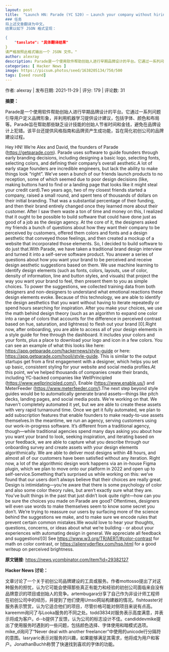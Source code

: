 ```yaml
---
layout: post
title:  "Launch HN: Parade (YC S20) – Launch your company without hiring a designer
### 任务
将上述文章翻译为中文。
结果以如下 JSON 格式呈现：

{
    "tanslate": "具体翻译结果"
}
请严格按照此格式输出一个 JSON 文件。"
author: alexray
description: Parade是一个使用软件帮助创始人进行早期品牌设计的平台。它通过一系列问题引导用户定义品牌形象，并利用机器学习提供设计建议，包括字体、颜色和布局等。Parade旨在帮助那些缺乏设计技能的创始人节省时间和金钱，避免在品牌设计上犯错。该平台还提供风格指南和品牌资产生成功能，旨在简化初创公司的品牌建设过程。
categories: [ Hacker News ]
image: https://picsum.photos/seed/1638205134/750/500
tags: [seed round]
---
```


作者: alexray | 发布日期: 2021-11-29 | 评分: 179 | 评论数: 31

**摘要：**

Parade是一个使用软件帮助创始人进行早期品牌设计的平台。它通过一系列问题引导用户定义品牌形象，并利用机器学习提供设计建议，包括字体、颜色和布局等。Parade旨在帮助那些缺乏设计技能的创始人节省时间和金钱，避免在品牌设计上犯错。该平台还提供风格指南和品牌资产生成功能，旨在简化初创公司的品牌建设过程。

Hey HN! We’re Alex and David, the founders of Parade (https://getparade.com). Parade uses software to guide founders through early branding decisions, including designing a basic logo, selecting fonts, selecting colors, and defining their company’s overall aesthetic.A lot of early stage founders are incredible engineers, but lack the ability to make things look “right”. We’ve seen a bunch of our friends launch products to no reception, some of which seemed due to poor design decisions (like, making buttons hard to find or a landing page that looks like it might steal your credit card).Two years ago, two of my closest friends started a company, raised a small round, and spent tens of thousands of dollars on their initial branding. That was a substantial percentage of their funding, and then their brand entirely changed once they learned more about their customer. After I saw them waste a ton of time and money on this, I realized that it ought to be possible to build software that could have done just as good of a job as the design agency. At the core of it, the designers asked my friends a bunch of questions about how they want their company to be perceived by customers, offered them colors and fonts and a design aesthetic that conveyed those feelings, and then created a mockup of a website that incorporated those elements. So, I decided to build software to do just that.With Parade, we have taken a traditional brand design interview and turned it into a self-serve software product. You answer a series of questions about how you want your brand to be perceived and receive design aesthetic suggestions based on them. We use machine learning to identify design elements (such as fonts, colors, layouts, use of color, density of information, line and button styles, and visuals) that project the way you want your brand to feel, then present them to you as simple choices. To power the suggestions, we collected training data from both designers and non-designers to understand what emotional reactions these design elements evoke. Because of this technology, we are able to identify the design aesthetics that you want without having to iterate repeatedly or spend hours searching for inspiration. After you make your choices, we use the math behind design theory (such as an algorithm to expand one color into a range of colors that accounts for the difference in perceived contrast based on hue, saturation, and lightness) to flesh out your brand [0].Right now, after onboarding, you are able to access all of your design elements in a style guide for free through the dashboard. It includes your colors and your fonts, plus a place to download your logo and icon in a few colors. You can see an example of what this looks like here: https://app.getparade.com/hackernews/style-guide or here: https://app.getparade.com/hooli/style-guide. This is similar to the output startups get from a first engagement with a designer, which helps you set up basic, consistent styling for your website and social media profiles.At this point, we’ve helped thousands of companies create their brands, including YC-backed companies like WellPrincipled (https://www.wellprincipled.com/), Enable (https://www.enable.us/) and MeterFeeder (https://www.meterfeeder.com/).The next step beyond style guides would be to automatically generate brand assets—things like pitch decks, landing pages, and social media posts. We're working on that. We haven't completely automated it yet, but we are able to create these assets with very rapid turnaround time. Once we get it fully automated, we plan to add subscription features that enable founders to make ready-to-use assets themselves.In the meantime, we run an agency, serving customers using our work-in-progress software. It’s different from a traditional agency, though—while traditional agencies spend many days asking you about how you want your brand to look, seeking inspiration, and iterating based on your feedback, we are able to capture what you describe through our onboarding survey and create assets with your design elements algorithmically. We are able to deliver most designs within 48 hours, and almost all of our customers have been satisfied without any iteration. Right now, a lot of the algorithmic design work happens via an in-house Figma plugin, which we plan to move onto our platform in 2022 and open up to self-service.Something that’s surprised us while working on this: we’ve found that our users don’t always believe that their choices are really great. Design is intimidating—you’re aware that there is some psychology of color and also some color theory rules, but aren’t exactly sure what they are. You’ve built things in the past that just didn’t look quite right—how can you be sure the choices you made on Parade are good? Oftentimes, designers will even use words to make themselves seem to know some secret you don’t. We’re trying to reassure our users by surfacing more of the science behind the suggestions we make, and to make sure we encode rules that prevent certain common mistakes.We would love to hear your thoughts, questions, concerns, or ideas about what we’re building - or about your experiences with automating design in general. We appreciate all feedback and suggestions![0] See  https://www.w3.org/TR/AERT/#color-contrast for math on color contrast, or https://alienryderflex.com/hsp.html for a good writeup on perceived brightness.

**原文链接**: https://news.ycombinator.com/item?id=29382127

**Hacker News 讨论：**

文章讨论了一个关于初创公司品牌建设的工具或服务。作者mottosso提出了对这种服务的担忧，认为它可能会使得那些真正有能力和经验的初创公司面临来自没有品牌意识的项目或创始人的竞争。artembugara分享了自己作为非设计师工程师在初创公司中的经历，并提到了他们使用Umso网站构建器的情况。fishtoaster对服务表示赞赏，认为它适合他们的项目，尽管价格可能对侧项目来说有点高。kareemm询问了与Looka服务的不同之处。todd3834对服务表示高度满意，并表示将成为客户。d--b提供了反馈，认为公司的标志设计不佳。candiddevmike提出了使用服务时遇到的一些问题，包括颜色选择、字体使用和暗模式选项。mike_d询问了“Never deal with another freelancer”中使用的unicode行分隔符的意图。lasryaric表示对服务的兴趣，如果能够满足其需求，他将成为用户和客户。JonathanBuchh称赞了快速找到喜欢的字体的功能。

